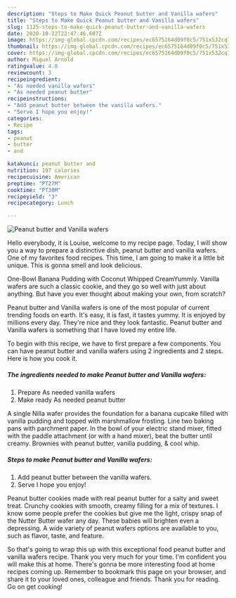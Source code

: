 ```yaml
---
description: "Steps to Make Quick Peanut butter and Vanilla wafers"
title: "Steps to Make Quick Peanut butter and Vanilla wafers"
slug: 1125-steps-to-make-quick-peanut-butter-and-vanilla-wafers
date: 2020-10-22T22:47:46.607Z
image: https://img-global.cpcdn.com/recipes/ec6575164d09f0c5/751x532cq70/peanut-butter-and-vanilla-wafers-recipe-main-photo.jpg
thumbnail: https://img-global.cpcdn.com/recipes/ec6575164d09f0c5/751x532cq70/peanut-butter-and-vanilla-wafers-recipe-main-photo.jpg
cover: https://img-global.cpcdn.com/recipes/ec6575164d09f0c5/751x532cq70/peanut-butter-and-vanilla-wafers-recipe-main-photo.jpg
author: Miguel Arnold
ratingvalue: 4.8
reviewcount: 3
recipeingredient:
- "As needed vanilla wafers"
- "As needed peanut butter"
recipeinstructions:
- "Add peanut butter between the vanilla wafers."
- "Serve I hope you enjoy!"
categories:
- Recipe
tags:
- peanut
- butter
- and

katakunci: peanut butter and 
nutrition: 197 calories
recipecuisine: American
preptime: "PT27M"
cooktime: "PT30M"
recipeyield: "3"
recipecategory: Lunch

---
```



![Peanut butter and Vanilla wafers](https://img-global.cpcdn.com/recipes/ec6575164d09f0c5/751x532cq70/peanut-butter-and-vanilla-wafers-recipe-main-photo.jpg)

Hello everybody, it is Louise, welcome to my recipe page. Today, I will show you a way to prepare a distinctive dish, peanut butter and vanilla wafers. One of my favorites food recipes. This time, I am going to make it a little bit unique. This is gonna smell and look delicious.

One-Bowl Banana Pudding with Coconut Whipped CreamYummly. Vanilla wafers are such a classic cookie, and they go so well with just about anything. But have you ever thought about making your own, from scratch?

Peanut butter and Vanilla wafers is one of the most popular of current trending foods on earth. It's easy, it is fast, it tastes yummy. It is enjoyed by millions every day. They're nice and they look fantastic. Peanut butter and Vanilla wafers is something that I have loved my entire life.


To begin with this recipe, we have to first prepare a few components. You can have peanut butter and vanilla wafers using 2 ingredients and 2 steps. Here is how you cook it.

<!--inarticleads1-->

##### The ingredients needed to make Peanut butter and Vanilla wafers:

1. Prepare As needed vanilla wafers
1. Make ready As needed peanut butter


A single Nilla wafer provides the foundation for a banana cupcake filled with vanilla pudding and topped with marshmallow frosting. Line two baking pans with parchment paper. In the bowl of your electric stand mixer, fitted with the paddle attachment (or with a hand mixer), beat the butter until creamy. Brownies with peanut butter, vanilla pudding, &amp; cool whip. 

<!--inarticleads2-->

##### Steps to make Peanut butter and Vanilla wafers:

1. Add peanut butter between the vanilla wafers.
1. Serve I hope you enjoy!


Peanut butter cookies made with real peanut butter for a salty and sweet treat. Crunchy cookies with smooth, creamy filling for a mix of textures. I know some people prefer the cookies but give me the light, crispy snap of the Nutter Butter wafer any day. These babies will brighten even a depressing. A wide variety of peanut wafers options are available to you, such as flavor, taste, and feature. 

So that's going to wrap this up with this exceptional food peanut butter and vanilla wafers recipe. Thank you very much for your time. I'm confident you will make this at home. There's gonna be more interesting food at home recipes coming up. Remember to bookmark this page on your browser, and share it to your loved ones, colleague and friends. Thank you for reading. Go on get cooking!
